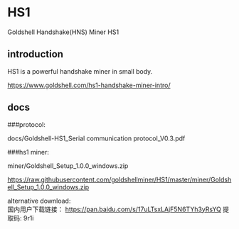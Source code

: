 # HS1  
Goldshell Handshake(HNS) Miner HS1

## introduction
HS1 is a powerful handshake miner in small body.

https://www.goldshell.com/hs1-handshake-miner-intro/

## docs

###protocol:  

docs/Goldshell-HS1_Serial communication protocol_V0.3.pdf

###hs1 miner: 

miner/Goldshell_Setup_1.0.0_windows.zip
 
 https://raw.githubusercontent.com/goldshellminer/HS1/master/miner/Goldshell_Setup_1.0.0_windows.zip


alternative download:  
国内用户下载链接： 
https://pan.baidu.com/s/17uLTsxLAjF5N6TYh3yRsYQ 提取码: 9r1i

